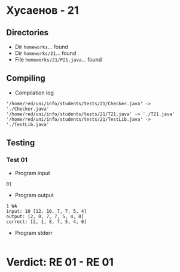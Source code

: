 # Хусаенов - 21
## Directories
- Dir `homeworks`... found
- Dir `homeworks/21`... found
- File `homeworks/21/P21.java`... found
## Compiling
- Compilation log
```
'/home/red/uni/info/students/tests/21/Checker.java' -> './Checker.java'
'/home/red/uni/info/students/tests/21/T21.java' -> './T21.java'
'/home/red/uni/info/students/tests/21/TestLib.java' -> './TestLib.java'

```
## Testing
### Test 01
- Program input
```
01

```
- Program output
```
1 WA
input: 10 [12, 10, 7, 7, 5, 4]
output: [2, 0, 7, 7, 5, 4, 0]
correct: [2, 1, 8, 7, 5, 4, 0]

```
- Program stderr
```

```
# Verdict: **RE 01** - RE 01
